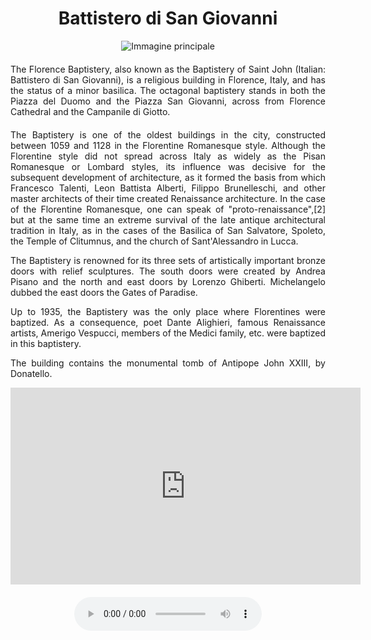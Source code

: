 <!-- Use the following commented lines to include monument coordinates and attributes (leave empty lines if the monument has no additional info)
43.773231606844895 11.255103666155096
historical building, religious monument
city center, accessibility, guided tours
The Florence Baptistery
 -->

<h1 align="center">Battistero di San Giovanni</h1>

<center>
  <img src="https://upload.wikimedia.org/wikipedia/commons/thumb/d/db/Battistero_Firenze_2019.jpg/2560px-Battistero_Firenze_2019.jpg" alt="Immagine principale">
</center>


<p align="justify" style="margin-top:20px;margin-bottom:20px;">
    The Florence Baptistery, also known as the Baptistery of Saint John (Italian: Battistero di San Giovanni), is a religious building in Florence, Italy, and has the status of a minor basilica. The octagonal baptistery stands in both the Piazza del Duomo and the Piazza San Giovanni, across from Florence Cathedral and the Campanile di Giotto.
</p>
<p align="justify">
The Baptistery is one of the oldest buildings in the city, constructed between 1059 and 1128 in the Florentine Romanesque style. Although the Florentine style did not spread across Italy as widely as the Pisan Romanesque or Lombard styles, its influence was decisive for the subsequent development of architecture, as it formed the basis from which Francesco Talenti, Leon Battista Alberti, Filippo Brunelleschi, and other master architects of their time created Renaissance architecture. In the case of the Florentine Romanesque, one can speak of "proto-renaissance",[2] but at the same time an extreme survival of the late antique architectural tradition in Italy, as in the cases of the Basilica of San Salvatore, Spoleto, the Temple of Clitumnus, and the church of Sant'Alessandro in Lucca.
</p>
<p align="justify">
The Baptistery is renowned for its three sets of artistically important bronze doors with relief sculptures. The south doors were created by Andrea Pisano and the north and east doors by Lorenzo Ghiberti. Michelangelo dubbed the east doors the Gates of Paradise.
</p>
<p align="justify">
Up to 1935, the Baptistery was the only place where Florentines were baptized. As a consequence, poet Dante Alighieri, famous Renaissance artists, Amerigo Vespucci, members of the Medici family, etc. were baptized in this baptistery.
</p>
<p align="justify">
The building contains the monumental tomb of Antipope John XXIII, by Donatello.
</p>

<center>

<iframe width="560" height="315" src="https://www.youtube.com/embed/G5IwiiNeYMA?si=6d0isDJGXOtfCdYH" title="YouTube video player" frameborder="0" allow="accelerometer; autoplay; clipboard-write; encrypted-media; gyroscope; picture-in-picture; web-share" allowfullscreen></iframe>
</br>

<audio style="margin-top:20px;margin-bottom:20px;max-width:100%;" src="https://dl.dropboxusercontent.com/s/ujmvjjwy7s4iode/audio.mp3" controls>
Your browser does not support the audio tag.
</audio>

</center>